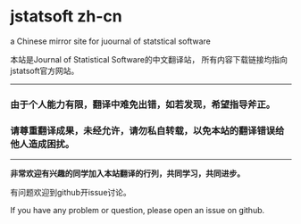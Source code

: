 # jstatsoft zh-cn
a Chinese mirror site for juournal of statstical software

本站是Journal of Statistical Software的中文翻译站， 所有内容下载链接均指向jstatsoft官方网站。

------

### 由于个人能力有限，翻译中难免出错，如若发现，希望指导斧正。

### 请尊重翻译成果，未经允许，请勿私自转载，以免本站的翻译错误给他人造成困扰。

------
**非常欢迎有兴趣的同学加入本站翻译的行列，共同学习，共同进步。**

有问题欢迎到github开issue讨论。

If you have any problem or question, please open an issue on github.
